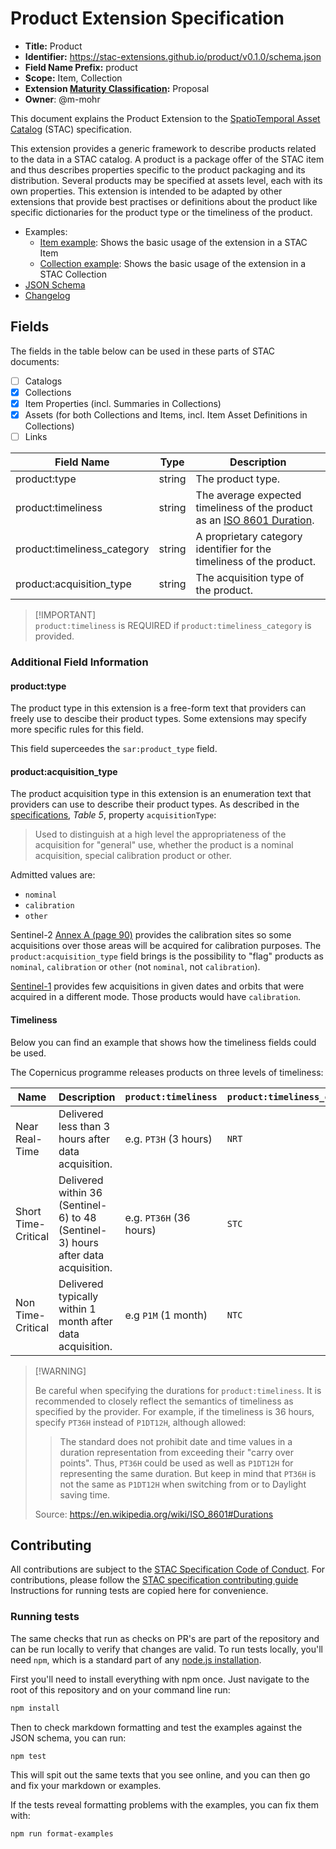 # Product Extension Specification

- **Title:** Product
- **Identifier:** <https://stac-extensions.github.io/product/v0.1.0/schema.json>
- **Field Name Prefix:** product
- **Scope:** Item, Collection
- **Extension [Maturity Classification](https://github.com/radiantearth/stac-spec/tree/master/extensions/README.md#extension-maturity):** Proposal
- **Owner**: @m-mohr

This document explains the Product Extension to the [SpatioTemporal Asset Catalog](https://github.com/radiantearth/stac-spec) (STAC) specification.

This extension provides a generic framework to describe products related to the data in a STAC catalog.
A product is a package offer of the STAC item and thus describes properties specific to the product packaging and its distribution.
Several products may be specified at assets level, each with its own properties.
This extension is intended to be adapted by other extensions that provide best practises or definitions about the product like
specific dictionaries for the product type or the timeliness of the product.

- Examples:
  - [Item example](examples/item.json): Shows the basic usage of the extension in a STAC Item
  - [Collection example](examples/collection.json): Shows the basic usage of the extension in a STAC Collection
- [JSON Schema](json-schema/schema.json)
- [Changelog](./CHANGELOG.md)

## Fields

The fields in the table below can be used in these parts of STAC documents:

- [ ] Catalogs
- [x] Collections
- [x] Item Properties (incl. Summaries in Collections)
- [x] Assets (for both Collections and Items, incl. Item Asset Definitions in Collections)
- [ ] Links

| Field Name                  | Type   | Description                                                  |
| --------------------------- | ------ | ------------------------------------------------------------ |
| product:type                | string | The product type.                                            |
| product:timeliness          | string | The average expected timeliness of the product as an [ISO 8601 Duration](https://en.wikipedia.org/wiki/ISO_8601#Durations). |
| product:timeliness_category | string | A proprietary category identifier for the timeliness of the product. |
| product:acquisition_type    | string | The acquisition type of the product.                         |

> \[!IMPORTANT]  
> `product:timeliness` is REQUIRED if `product:timeliness_category` is provided.

### Additional Field Information

#### product:type

The product type in this extension is a free-form text that providers can freely use to descibe their product types.
Some extensions may specify more specific rules for this field.

This field superceedes the `sar:product_type` field.

#### product:acquisition_type

The product acquisition type in this extension is an enumeration text that providers can use to describe their product types.
As described in the [specifications](https://docs.ogc.org/is/10-157r4/10-157r4.html#24), _Table 5_, property `acquisitionType`:

> Used to distinguish at a high level the appropriateness of the acquisition for "general" use, whether the product is a nominal acquisition, special calibration product or other.

Admitted values are:
 - `nominal`
 - `calibration`
 - `other`

Sentinel-2 [Annex A (page 90)](https://sentinel.esa.int/documents/247904/2047089/Sentinel-2_Cal-Val_Phase-E2.) provides the calibration sites so some acquisitions over those areas will be acquired for calibration purposes. The `product:acquisition_type` field brings is the possibility to "flag" products as `nominal`, `calibration` or `other` (not `nominal`, not `calibration`).

[Sentinel-1](https://sentinels.copernicus.eu/web/sentinel/-/copernicus-sentinel-1-calibration-campaign-on-going-in-europe) provides few acquisitions in given dates and orbits that were acquired in a different mode. Those products would have `calibration`.

#### Timeliness

Below you can find an example that shows how the timeliness fields could be used.

The Copernicus programme releases products on three levels of timeliness:

| Name                | Description                                                  | `product:timeliness`    | `product:timeliness_category` |
| ------------------- | ------------------------------------------------------------ | ----------------------- | ----------------------------- |
| Near Real-Time      | Delivered less than 3 hours after data acquisition.          | e.g. `PT3H` (3 hours)   | `NRT`                         |
| Short Time-Critical | Delivered within 36 (Sentinel-6) to 48 (Sentinel-3) hours after data acquisition. | e.g. `PT36H` (36 hours) | `STC`                         |
| Non Time-Critical   | Delivered typically within 1 month after data acquisition.   | e.g `P1M` (1 month)     | `NTC`                         |

> \[!WARNING]
>
> Be careful when specifying the durations for `product:timeliness`.
> It is recommended to closely reflect the semantics of timeliness as specified by the provider.
> For example, if the timeliness is 36 hours, specify  `PT36H` instead of  `P1DT12H`, although allowed:
>
> > The standard does not prohibit date and time values in a duration  representation from exceeding their "carry over points".
> > Thus, `PT36H` could be used as well as `P1DT12H` for representing the same duration.
> > But keep in mind that `PT36H` is not the same as  `P1DT12H` when switching from or to Daylight saving time.
>
> Source: <https://en.wikipedia.org/wiki/ISO_8601#Durations>

## Contributing

All contributions are subject to the
[STAC Specification Code of Conduct](https://github.com/radiantearth/stac-spec/blob/master/CODE_OF_CONDUCT.md).
For contributions, please follow the
[STAC specification contributing guide](https://github.com/radiantearth/stac-spec/blob/master/CONTRIBUTING.md) Instructions
for running tests are copied here for convenience.

### Running tests

The same checks that run as checks on PR's are part of the repository and can be run locally to verify that changes are valid. 
To run tests locally, you'll need `npm`, which is a standard part of any [node.js installation](https://nodejs.org/en/download/).

First you'll need to install everything with npm once. Just navigate to the root of this repository and on 
your command line run:
```bash
npm install
```

Then to check markdown formatting and test the examples against the JSON schema, you can run:
```bash
npm test
```

This will spit out the same texts that you see online, and you can then go and fix your markdown or examples.

If the tests reveal formatting problems with the examples, you can fix them with:
```bash
npm run format-examples
```
